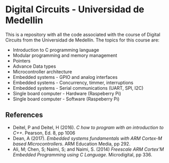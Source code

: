 # Digital Circuits - Universidad de Medellin
This is a repository with all the code associated with the course of Digital Circuits from the Universidad de Medellín. The topics for this course are:

- Introduction to C programming language
- Modular programming and memory management
- Pointers
- Advance Data types
- Microcontroller architecture
- Embedded systems - GPIO and analog interfaces
- Embedded systems - Concurrency, timmer, interruptions
- Embedded systems - Serial communications (UART, SPI, I2C)
- Single board computer - Hardware (Raspeberry Pi) 
- Single board computer - Software (Raspeberry Pi)


## References
- Deitel, P and Deitel, H (2016). *C how to program with an introduction to C++*. Pearson, Ed. 8, pp 1006
- Dean, A (2017). *Embedded systems fundamentals with ARM Cortex-M based Microcontrollers*. ARM Education Media, pp 292.
- Ali, M; Chen, S; Naimi, S; and Naimi, S. (2014) *Freescale ARM Cortex'M Embedded Programming using C Language*. Microdigital, pp 336.
